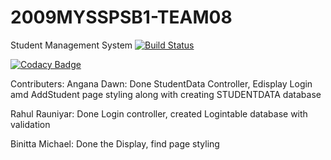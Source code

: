 # 2009MYSSPSB1-TEAM08
Student Management System
[![Build Status](https://dev.azure.com/anganadawn/2009MYSSPSB1_TEAM08/_apis/build/status/99002546.2009MYSSPSB1-TEAM08?branchName=master)](https://dev.azure.com/anganadawn/2009MYSSPSB1_TEAM08/_build/latest?definitionId=3&branchName=master)

[![Codacy Badge](https://app.codacy.com/project/badge/Grade/291d566b6fe84efe92554406a152e9ea)](https://www.codacy.com/gh/99002546/2009MYSSPSB1-TEAM08/dashboard?utm_source=github.com&amp;utm_medium=referral&amp;utm_content=99002546/2009MYSSPSB1-TEAM08&amp;utm_campaign=Badge_Grade)


Contributers:
Angana Dawn: Done StudentData Controller, Edisplay Login amd AddStudent page styling along with creating STUDENTDATA database

Rahul Rauniyar: Done Login controller, created Logintable database  with validation

Binitta Michael: Done the Display, find page styling
